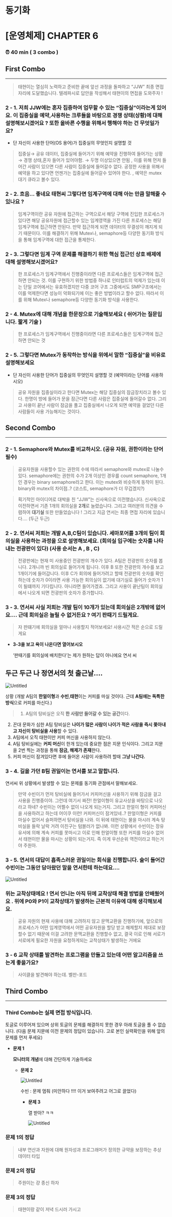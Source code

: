 # 동기화

# [운영체제] CHAPTER 6

### ⏰ 40 min ( 3 combo )

## First Combo

---

> 태현이는 열심히 노력하고 준비한 끝에 앞선 과정을 돌파하고 “JJW” 최종 면접 자리에 도달했습니다. 텔레파시로 답안을 작성해서 태현이의 면접을 도와주자 !
> 

### 2 - 1. 저희 JJW에는 **혼자 집중**하여 업무할 수 있는 “집중**실**”이라는게 있어요. 이 집중**실을** 예약,사용하는 **크루들**을 바탕으로 경쟁 상태(상황)에 대해 설명해보시겠어요 ? 또한 올바른 수행을 위해서 행해야 하는 건 무엇일가요?

- 단 자신이 사용한 단어(OS 용어)가 집중실의 무엇인지 설명할 것

> 집중실→ 공유 데이터, 집중실에 들어가기 위해 예약을 진행하여 들어가는 상황 → 경쟁 상태,혼자 들어가 있어야함. → 두명 이상있으면 안됨 , 이를 위해 먼저 들어간 사람이 있으면 다른 사람이 집중실에 들어갈수 없다. 공정한 사용을 위해서 예약을 하고 있다면 언젠가는 집중실에 들어갈수 있어야 한다. , 예약은 mutex 대기 큐라고 볼수 있다.
> 

### 2 - 2. 흐음… 좋네요 태현씨 그렇다면 임계구역에 대해 아는 만큼 말해줄 수 있나요 ?

> 임계구역이란 공유 자원에 접근하는 구역으로서 해당 구역에 진입한 프로세스가 있다면 해당 공유자원에 접근할수 있는 임계영역을 가진 다른 프로세스는 해당 임계구역에 접근하면 안된다. 만약 접근하게 되면 데이터의 무결성이 깨지게 되기 때문이다. 이를 해결하기 위해 Mutex나, semaphore등 다양한 동기화 방식을 통해 임계구역에 대한 접근을 통제한다.
> 

### 2 - 3. 그렇다면 임계 구역 문제를 해결하기 위한 핵심 접근인 상호 배제에 대해 설명해보시겠어요?

> 한 프로세스가 임계구역에서 진행중이라면 다른 프로세스들은 임계구역에 접근하면 안되는 것. 이를 구현하기 위한 방법중 하나로 인터럽트의 억제가 있는데 이는 단일 코어에서는 유효하겠지만 다중 코어 구조 그중에서도 SMP구조에서는 이를 억제한다면 성능이 악화되기에 이는 좋은 방법이라고 할수 없다. 따라서 이를 위해 Mutex나 semaphore등 다양한 동기화 방식을 사용한다.
> 

### 2 - 4. Mutex에 대해 개념을 한문장으로 기술해보세요 ( 쉬어가는 질문입니다. 짧게 기술 )

> 한 프로세스가 임계구역에서 진행중이라면 다른 프로세스들은 임계구역에 접근하면 안되는 것
> 

### 2 - 5. 그렇다면 Mutex가 동작하는 방식을 위에서 말한 “집중실”을 비유로 설명해보세요

- 단 자신이 사용한 단어가 집중실의 무엇인지 설명할 것 (예약이라는 단어를 사용하시오)

> 공유 자원을 집중실이라고 한다면 Mutex는 해당 집중실의 잠금장치라고 볼수 있다. 한명이 방에 들어가 문을 잠근다면 다른 사람은 집중실에 들어갈수 없다. 그리고 사용이 끝난 사람이 잠금을 풀고 집중실에서 나오게 되면 예약을 걸었던 다른 사람들이 사용 가능해지는 것이다.
> 

## **Second Combo**

---

### 2 - 1. Semaphore와 Mutex를 비교하시오. (공유 자원, 권한이라는 단어 필수)

> 공유자원을 사용할수 있는 권한의 수에 따라서 semaphore와 mutex로 나눌수 있다. semaphore에는 권한의 수가 2개 이상인 경우를 count semaphore, 1개인 경우는 binary semaphore라고 한다. 이는 mutex와 비슷하게 동작이 된다.  binary와 mutex의 차이점..? (코스트, semaphore가 더 무겁겠지?)
> 

> 획기적인 아이디어로 대박을 친 “JJW”는 신사옥으로 이전했습니다. 신사옥으로 이전하면서 기존 1개의 회의실을 **2개**로 늘렸습니다. 그리고 여러분의 의견을 수렴하여 **대기실** 또한 만들었습니다 ! 그리고 지금 연서는 최종 면접 자리에 있습니다…. (두근 두근)
> 

### 2 - 2.  연서씨 저희는 개발 A,B,C팀이 있습니다. 세마포어를 3개의 팀이 회의실을 사용하는 과정을 으로 설명해보세요. (회의실 입구에는 숫자를 나타내는 전광판이 있다) (사용 순서는 A , B , C)

> 전광판에는 현재 미 사용중인 전광판의 개수가 있다. A팀은 전광판의 숫자를 봅니다. 2개니까 빈 회의실로 들어가게 됩니다. 이후 B 또한 전광판의 개수를 보고 1개이기에 들어갑니다. 이후 C가 회의에 들어가려고 할때 전광판의 숫자를 확인하는데 숫자가 0이라면 사용 가능한 회의실이 없기에 대기실로 들어가 숫자가 1이 될떄까지 기다립니다. 아니라면 들어가겠죠. 그리고 사용이 끝난팀이 회의실에서 나오게 되면 전광판의 숫자가 증가합니다.
> 

### 3 - 3. 연서씨 사실 저희는 개발 팀이 10개가 있는데 회의실은 2개밖에 없어요…. 근데 회의실은 늘릴 수 없거든요 ? 여기 판때기 드릴게요.

> 자 판떄기에 회의실을 얼마나 사용할지 적어보세요! 사용시간 적은 순으로 드릴게요
> 
- **3-3을 보고 욕이 나온다면 열어보시오**
    
    ‘판때기를 회의실에 배치한다’는 제가 원하는 답이 아니에요 연서 씨
    

## 두근 두근 나 정연서의 첫 출근날….

![Untitled](%E1%84%83%E1%85%A9%E1%86%BC%E1%84%80%E1%85%B5%E1%84%92%E1%85%AA%206cde4bdd66f04900a52adcfc7c36a66f/Untitled.png)

상황 (개발 A팀의 **한얼이형**과 **수빈**,**태현**이는 커피를 마실 것이다. 근데 **A팀에는 독특한 방식**으로 커피를 마신다.)

> 1.  A팀의 탕비실은 오직 **한 사람만 들어갈 수 있는 공간**이다.
2. 꼰대 문화가 심한 A팀 탕비실은 **나이가 많은 사람이 나이가 적은 사람을 즉시 쫒아내고 자신이 탕비실을 사용**할 수 있다.
3. A팀에서 오직 태현이만 커피 머신을 사용하지 않는다.
4. A팀 탕비실에는 **커피 머신**이 한개 있는데 중요한 점은 지문 인식이다. 그리고 지문을 2번 찍는 과정을 통해 **잠금, 해제가 존재**한다.
5. 커피 머신이 잠겨있다면 후에 들어온 사람이 사용하려 할때 **그냥 나간다.**
> 

### 3 - 4. 길을 가던 B팀 권일이는 연서를 보고 말합니다. 
연서씨 위 상황에서 발생할 수 있는 문제를 동기화 관점에서 말해보세요.

> 만약 수빈이가 먼저 탕비실에 들어가서 커피머신을 사용하기 위해 잠금을 걸고 사용을 진행중이야. 그런데 여기서 짜잔! 한얼이형이 유교사상을 바탕으로 나오라고 하네? 수빈이는 어쩔수 없이 나오게 되는거지. 그리고 한얼이 형이 커피머신을 사용하려고 하는데 어이쿠 이런! 커피머신이 잠겨있네..? 한얼이형은 커피를 마실수 없어서 슬퍼하면서 탕비실을 나와. 이 뒤에 태현이는 물을 마시러 계속 탕비실을 들락 날락 거려 이친구는 텀블러가 없나봐. 이런 상황에서 수빈이는 장유유서에 의해 계속 커피를 못마시고 이로 인해 한얼이형 또한 커피를 마실수 없어서 태현이만 물을 마시는 상황이 되는거지. 즉 이게 우선순위 역전이라고 하는거야 주원아.
> 

### 3 - 5. 연서의 대답이 흡족스러운 권일이는 회식을 진행합니다. 술이 들어간 수빈이는 그동안 담아왔던 말을 연서한테 하는데요….

![Untitled](%E1%84%83%E1%85%A9%E1%86%BC%E1%84%80%E1%85%B5%E1%84%92%E1%85%AA%206cde4bdd66f04900a52adcfc7c36a66f/Untitled%201.png)

### 위는 교착상태에요 ! 연서 언니는 아직 뒤에 교착상태 해결 방법을 안배웠어요 . 위에 P0와 P1이 교착상태가 발생하는 근본적 이유에 대해 생각해보세요.

> 공유 자원의 현재 사용에 대해 고려하지 않고 문맥교환을 진행하기에, 앞으로의 프로세스가 어떤 임계영역에서 어떤 공유자원을 할당 받고 해제할지 제대로 보장할수 없기 때문에 이걸 고려한 문맥교환을 진행할수 없고, 결국 이로 인해 서로가 서로에게 필요한 자원을 요청하게되는 교착상태가 발생하는 거에요
> 

### 3 - 6 교착 상태를 발견하는 프로그램을 만들고 있는데 어떤 알고리즘을 쓰는게 좋을가요?

> 사이클을 발견해야 하는데. 벨만-포드
> 

## **Third Combo**

---

### Third Combo는 실제 면접 방식입니다. 
토글로 이루어져 있으며 상위 토글의 문제를 해결하지 못한 경우 아래 토글을 풀 수 없습니다. 
(다음 문제 지문에 이전 문제의 정답이 있습니다. 고로 본인 실력확인을 위해 앞의 문제를 먼저 푸세요)

- **문제 1**
    
    **모니터의 개념**에 대해 간단하게 기술하세요
    
    - **문제 2**
        
        ![Untitled](%E1%84%83%E1%85%A9%E1%86%BC%E1%84%80%E1%85%B5%E1%84%92%E1%85%AA%206cde4bdd66f04900a52adcfc7c36a66f/Untitled%202.png)
        
        수빈 : 문제 멈춰 (미안하다 !!!! 이거 보여주려고 어그로 끌었다)
        
        - **문제 3**
            
            열 받아? ㅋㅋ
            
            ![Untitled](%E1%84%83%E1%85%A9%E1%86%BC%E1%84%80%E1%85%B5%E1%84%92%E1%85%AA%206cde4bdd66f04900a52adcfc7c36a66f/Untitled%203.png)
            

### 문제 1의 정답

> 내부 연산과 자원에 대해 원자성과 프로그래머가 정의한 규약을 보장하는 추상 데이터 타입
> 

### 문제 2의 정답

> 주원이는 걍 종신 하자
> 

### 문제 3의 정답

> 태현이랑 같이 저녁 드시러 가시고
>